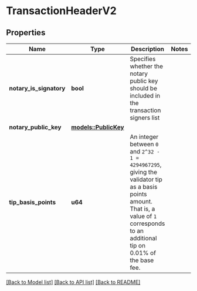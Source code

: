 # TransactionHeaderV2

## Properties

Name | Type | Description | Notes
------------ | ------------- | ------------- | -------------
**notary_is_signatory** | **bool** | Specifies whether the notary public key should be included in the transaction signers list | 
**notary_public_key** | [**models::PublicKey**](PublicKey.md) |  | 
**tip_basis_points** | **u64** | An integer between `0` and `2^32 - 1 = 4294967295`, giving the validator tip as a basis points amount. That is, a value of `1` corresponds to an additional tip on 0.01% of the base fee.  | 

[[Back to Model list]](../README.md#documentation-for-models) [[Back to API list]](../README.md#documentation-for-api-endpoints) [[Back to README]](../README.md)


